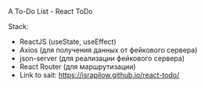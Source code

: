 A To-Do List - React ToDo

Stack:

- ReactJS (useState, useEffect)
- Axios (для получения данных от фейкового сервера)
- json-server (для реализации фейкового сервера)
- React Router (для маршрутизации)
- Link to sait: https://israpilow.github.io/react-todo/
